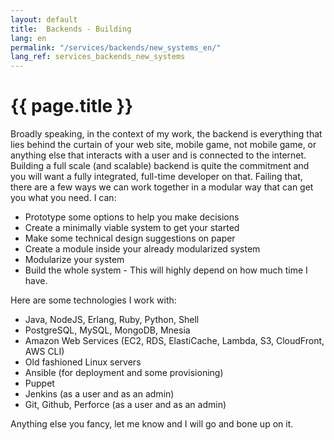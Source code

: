 ```yaml
---
layout: default
title:  Backends - Building
lang: en
permalink: "/services/backends/new_systems_en/"
lang_ref: services_backends_new_systems
---
```

# {{ page.title }}
Broadly speaking, in the context of my work, the backend is everything that lies behind the curtain of your web site, mobile game, not mobile game, or anything else that interacts with a user and is connected to the internet.
Building a full scale (and scalable) backend is quite the commitment and you will want a fully integrated, full-time developer on that.
Failing that, there are a few ways we can work together in a modular way that can get you what you need. I can:
- Prototype some options to help you make decisions
- Create a minimally viable system to get your started
- Make some technical design suggestions on paper
- Create a module inside your already modularized system
- Modularize your system
- Build the whole system - This will highly depend on how much time I have.

Here are some technologies I work with:
- Java, NodeJS, Erlang, Ruby, Python, Shell
- PostgreSQL, MySQL, MongoDB, Mnesia
- Amazon Web Services (EC2, RDS, ElastiCache, Lambda, S3, CloudFront, AWS CLI)
- Old fashioned Linux servers
- Ansible (for deployment and some provisioning)
- Puppet
- Jenkins (as a user and as an admin)
- Git, Github, Perforce (as a user and as an admin)

Anything else you fancy, let me know and I will go and bone up on it.
